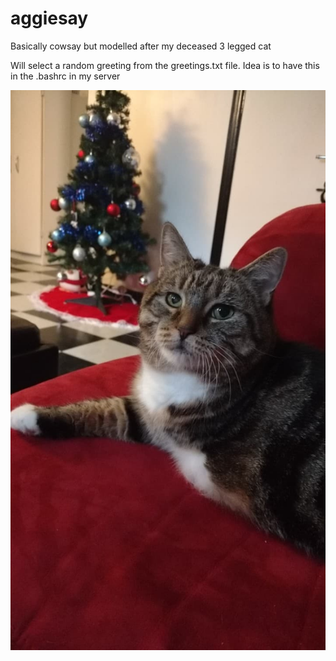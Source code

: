 # aggiesay
Basically cowsay but modelled after my deceased 3 legged cat

Will select a random greeting from the greetings.txt file. Idea is to have this in the .bashrc in my server

![Aggie](src/Aggie.jpg)
